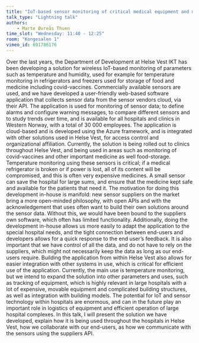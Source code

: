 ```yaml
---
title: "IoT-based sensor monitoring of critical medical equipment and medicine in Helse Vest"
talk_type: "Lightning talk"
authors:
    - Marte Øvreås Thuen
time_slot: "Wednesday: 11:40 - 12:25"
room: "Kongesalen 1"
vimeo_id: 691786176
---
```

Over the last years, the Department of Development at Helse Vest IKT has been developing a solution for wireless IoT-based monitoring of parameters such as temperature and humidity, used for example for temperature monitoring in refrigerators and freezers used for storage of food and medicine including covid-vaccines. Commercially available sensors are used, and we have developed a user-friendly web-based software application that collects sensor data from the sensor vendors cloud, via their API. The application is used for monitoring of sensor data; to define alarms and configure warning messages, to compare different sensors and to study trends over time, and is available for all hospitals and clinics in Western Norway, with a total of 30 000 employees. The application is cloud-based and is developed using the Azure framework, and is integrated with other solutions used in Helse Vest, for access control and organizational affiliation. 
Currently, the solution is being rolled out to clinics throughout Helse Vest, and being used in areas such as monitoring of covid-vaccines and other important medicine as well food-storage. Temperature monitoring using these sensors is critical; if a medical refrigerator is broken or if power is lost, all of its content will be compromised, and this is often very expensive medicines. A small sensor can save the hospital for large sums, and ensure that the medicine kept safe and available for the patients that need it. 
The motivation for doing this development in-house is manifold: new sensor suppliers on the market bring a more open-minded philosophy, with open APIs and with the acknowledgement that uses often want to build their own solutions around the sensor data. Without this, we would have been bound to the suppliers own software, which often has limited functionality. Additionally, doing the development in-house allows us more easily to adapt the application to the special hospital needs, and the tight connection between end-users and developers allows for a quick response to the end user’s feedback. It is also important that we have control of all the data, and do not have to rely on the suppliers, which might not necessarily keep the data as long as our end-users require. Building the application from within Helse Vest also allows for easier integration with other systems in use, which is critical for efficient use of the application.
Currently, the main use is temperature monitoring, but we intend to expand the solution into other parameters and uses, such as tracking of equipment, which is highly relevant in large hospitals with a lot of expensive, movable equipment and complicated building structures, as well as integration with building models. The potential for IoT and sensor technology within hospitals are enormous, and can in the future play an important role in logistics of equipment and efficient operation of large hospital complexes. 
In this talk, I will present the solution we have developed, explain how it is being used throughout the hospitals in Helse Vest, how we collaborate with our end-users, as how we communicate with the sensors using the suppliers API. 


